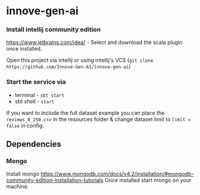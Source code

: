 # innove-gen-ai

### Install intellij community edition
https://www.jetbrains.com/idea/ - Select and download the scala plugin once installed.

Open this project via intellij or using intellij's VCS (`git clone https://github.com/Innove-Gen-AI/innove-gen-ai`)

### Start the service via
- terminal - `sbt start`
- sbt shell - `start`

If you want to include the full dataset example you can place the `reviews_0_250.csv` in the resources folder & change dataset limit to `limit = false` in config.

## Dependencies

### Mongo
Install mongo https://www.mongodb.com/docs/v4.2/installation/#mongodb-community-edition-installation-tutorials Once installed start mongo on your machine.